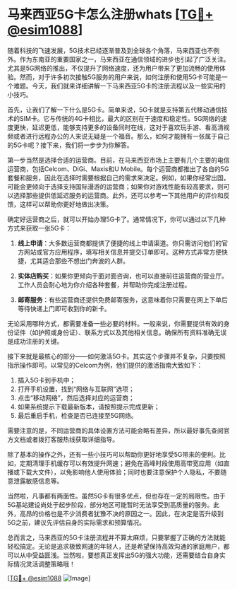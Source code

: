 # 马来西亚5G卡怎么注册whats [[TG💪+ @esim1088](https://t.me/s/esim1088)]

随着科技的飞速发展，5G技术已经逐渐普及到全球各个角落，马来西亚也不例外。作为东南亚的重要国家之一，马来西亚在通信领域的进步也引起了广泛关注。尤其是5G网络的推出，不仅提升了网络速度，还为用户带来了更加流畅的使用体验。然而，对于许多初次接触5G服务的用户来说，如何注册和使用5G卡可能是一个难题。今天，我们就来详细讲解一下马来西亚5G卡的注册流程以及一些实用的小技巧。

首先，让我们了解一下什么是5G卡。简单来说，5G卡就是支持第五代移动通信技术的SIM卡。它与传统的4G卡相比，最大的区别在于速度和稳定性。5G网络的速度更快，延迟更低，能够支持更多的设备同时在线，这对于喜欢玩手游、看高清视频或者进行远程办公的人来说无疑是一个福音。那么，如何才能拥有一张属于自己的5G卡呢？接下来，我们将一步步为你解答。

第一步当然是选择合适的运营商。目前，在马来西亚市场上主要有几个主要的电信运营商，包括Celcom、DiGi、Maxis和U Mobile。每个运营商都推出了各自的5G套餐和服务，因此在选择时需要根据自己的需求来决定。例如，如果你经常出国，可能会更倾向于选择支持国际漫游的运营商；如果你对游戏性能有较高要求，则可以选择那些提供低延迟服务的运营商。此外，还可以参考一下其他用户的评价和反馈，这样可以帮助你更好地做出决策。

确定好运营商之后，就可以开始办理5G卡了。通常情况下，你可以通过以下几种方式来获取一张5G卡：

1. **线上申请**：大多数运营商都提供了便捷的线上申请渠道。你只需访问他们的官方网站或官方应用程序，填写相关信息并提交订单即可。这种方式非常方便快捷，尤其适合那些不想出门奔波的人群。
   
2. **实体店购买**：如果你更倾向于面对面咨询，也可以直接前往运营商的营业厅。工作人员会耐心地为你介绍各种套餐，并帮助你完成注册过程。

3. **邮寄服务**：有些运营商还提供免费邮寄服务，这意味着你只需要在网上下单后等待快递上门即可收到你的新卡。

无论采用哪种方式，都需要准备一些必要的材料。一般来说，你需要提供有效的身份证件（如护照或身份证）、联系方式以及其他相关信息。确保所有资料准确无误是成功注册的关键。

接下来就是最核心的部分——如何激活5G卡。其实这个步骤并不复杂，只要按照指示操作即可。以常见的Celcom为例，他们提供的激活指南大致如下：

1. 插入5G卡到手机中；
2. 打开手机设置，找到“网络与互联网”选项；
3. 点击“移动网络”，然后选择对应的运营商；
4. 如果系统提示下载最新版本，请按照提示完成更新；
5. 最后重启手机，检查是否已连接至5G网络。

需要注意的是，不同运营商的具体设置方法可能会略有差异，所以最好事先查阅官方文档或者拨打客服热线获取详细指导。

除了基本的操作之外，还有一些小技巧可以帮助你更好地享受5G带来的便利。比如，定期清理手机缓存可以有效提升网速；避免在高峰时段使用高带宽应用（如直播或下载大文件），以免影响他人使用体验；同时也要注意保护个人隐私，不要随意泄露敏感信息等。

当然啦，凡事都有两面性。虽然5G卡有很多优点，但也存在一定的局限性。由于5G基站建设尚处于起步阶段，部分地区可能暂时无法享受到高质量的服务。此外，高昂的价格也是不少消费者犹豫不决的原因之一。因此，在决定是否升级到5G之前，建议先评估自身的实际需求和预算情况。

总而言之，马来西亚的5G卡注册流程并不算太麻烦，只要掌握了正确的方法就能轻松搞定。无论是追求极致网速的年轻人，还是希望保持高效沟通的家庭用户，都可以从中受益匪浅。当然啦，要想真正发挥出5G的强大功能，还需要结合自身实际情况灵活调整策略哦！

[[TG💪+ @esim1088](https://t.me/s/esim1088) ![Image](https://i.postimg.cc/4NQfJmqS/Snipaste-2025-05-13-00-14-12.png)]